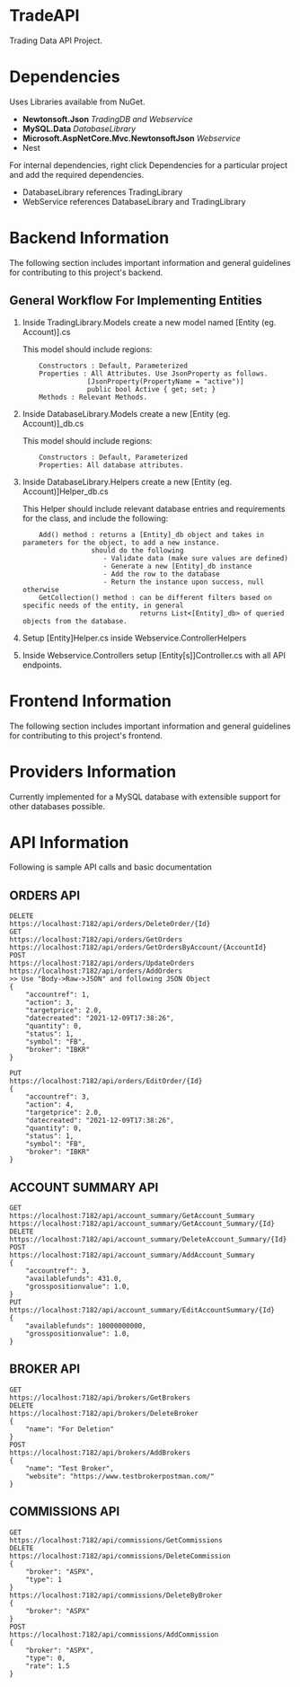 # TradeAPI
Trading Data API Project.

# Dependencies
Uses Libraries available from NuGet.
- **Newtonsoft.Json**   *TradingDB and Webservice*
- **MySQL.Data**    *DatabaseLibrary*
- **Microsoft.AspNetCore.Mvc.NewtonsoftJson** *Webservice*
- Nest

For internal dependencies, right click Dependencies for a particular project and add the required dependencies.
- DatabaseLibrary references TradingLibrary
- WebService references DatabaseLibrary and TradingLibrary

# Backend Information
The following section includes important information and general guidelines for contributing to this project's backend.
## General Workflow For Implementing Entities
1. Inside TradingLibrary.Models create a new model named [Entity (eg. Account)].cs

    This model should include regions:
    ```
        Constructors : Default, Parameterized
        Properties : All Attributes. Use JsonProperty as follows.
                    [JsonProperty(PropertyName = "active")]
                    public bool Active { get; set; }
        Methods : Relevant Methods.
   ```
2. Inside DatabaseLibrary.Models create a new [Entity (eg. Account)]_db.cs

    This model should include regions:
    ```
        Constructors : Default, Parameterized
        Properties: All database attributes.
    ```
3. Inside DatabaseLibrary.Helpers create a new [Entity (eg. Account)]Helper_db.cs

    This Helper should include relevant database entries and requirements for the class, and include the following:
    ```
        Add() method : returns a [Entity]_db object and takes in parameters for the object, to add a new instance.
                     should do the following
                        - Validate data (make sure values are defined)
                        - Generate a new [Entity]_db instance
                        - Add the row to the database
                        - Return the instance upon success, null otherwise
        GetCollection() method : can be different filters based on specific needs of the entity, in general
                                 returns List<[Entity]_db> of queried objects from the database.
    ```
4. Setup [Entity]Helper.cs inside Webservice.ControllerHelpers
5. Inside Webservice.Controllers setup [Entity[s]]Controller.cs with all API endpoints.

# Frontend Information
The following section includes important information and general guidelines for contributing to this project's frontend.

# Providers Information
Currently implemented for a MySQL database with extensible support for other databases possible.

# API Information
Following is sample API calls and basic documentation
## ORDERS API
```
DELETE
https://localhost:7182/api/orders/DeleteOrder/{Id}
GET
https://localhost:7182/api/orders/GetOrders
https://localhost:7182/api/orders/GetOrdersByAccount/{AccountId}
POST
https://localhost:7182/api/orders/UpdateOrders
https://localhost:7182/api/orders/AddOrders
>> Use "Body->Raw->JSON" and following JSON Object
{
    "accountref": 1,
    "action": 3,
    "targetprice": 2.0,
    "datecreated": "2021-12-09T17:38:26",
    "quantity": 0,
    "status": 1,
    "symbol": "FB",
    "broker": "IBKR"
}

PUT
https://localhost:7182/api/orders/EditOrder/{Id}
{
    "accountref": 3,
    "action": 4,
    "targetprice": 2.0,
    "datecreated": "2021-12-09T17:38:26",
    "quantity": 0,
    "status": 1,
    "symbol": "FB",
    "broker": "IBKR"
}
```
## ACCOUNT SUMMARY API
```
GET
https://localhost:7182/api/account_summary/GetAccount_Summary
https://localhost:7182/api/account_summary/GetAccount_Summary/{Id}
DELETE
https://localhost:7182/api/account_summary/DeleteAccount_Summary/{Id}
POST
https://localhost:7182/api/account_summary/AddAccount_Summary
{
    "accountref": 3,
    "availablefunds": 431.0,
    "grosspositionvalue": 1.0,
}
PUT
https://localhost:7182/api/account_summary/EditAccountSummary/{Id}
{
    "availablefunds": 10000000000,
    "grosspositionvalue": 1.0,
}
```
## BROKER API
```
GET
https://localhost:7182/api/brokers/GetBrokers
DELETE
https://localhost:7182/api/brokers/DeleteBroker
{
    "name": "For Deletion"
}
POST
https://localhost:7182/api/brokers/AddBrokers
{
    "name": "Test Broker",
    "website": "https://www.testbrokerpostman.com/"
}
```
## COMMISSIONS API
```
GET
https://localhost:7182/api/commissions/GetCommissions
DELETE
https://localhost:7182/api/commissions/DeleteCommission
{
    "broker": "ASPX",
    "type": 1
}
https://localhost:7182/api/commissions/DeleteByBroker
{
    "broker": "ASPX"
}
POST
https://localhost:7182/api/commissions/AddCommission
{
    "broker": "ASPX",
    "type": 0,
    "rate": 1.5
}
```
